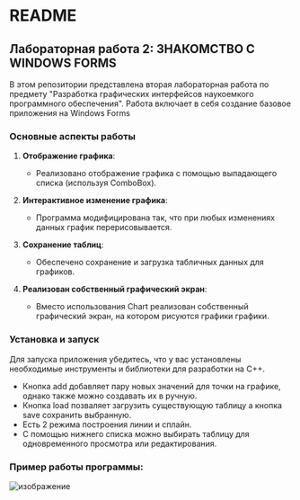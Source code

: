 # README

## Лабораторная работа 2: ЗНАКОМСТВО С WINDOWS FORMS

В этом репозитории представлена вторая лабораторная работа по предмету "Разработка графических интерфейсов наукоемкого программного обеспечения". 
Работа включает в себя создание базовое приложения на Windows Forms

### Основные аспекты работы

1. **Отображение графика**:
   - Реализовано отображение графика с помощью выпадающего списка (используя ComboBox).

2. **Интерактивное изменение графика**:
   - Программа модифицирована так, что при любых изменениях данных график перерисовывается.

3. **Сохранение таблиц**:
   - Обеспечено сохранение и загрузка табличных данных для графиков.

5. **Реализован собственный графический экран**:
   - Вместо использования Chart реализован собственный графический экран, на котором рисуются графики графики. 

### Установка и запуск

Для запуска приложения убедитесь, что у вас установлены необходимые инструменты и библиотеки для разработки на C++. 

- Кнопка add добавляет пару новых значений для точки на графике, однако также можно создавать их в ручную.
- Кнопка load позваляет загрузить существующую таблицу а кнопка save сохранить выбранную.
- Есть 2 режима построения линии и сплайн.
- С помощью нижнего списка можно выбирать таблицу для одновременного просмотра или редактирования.
### Пример работы программы:
![изображение](![изображение](https://github.com/user-attachments/assets/85758dac-eb7a-4a34-be0c-c923c0737f9c))
